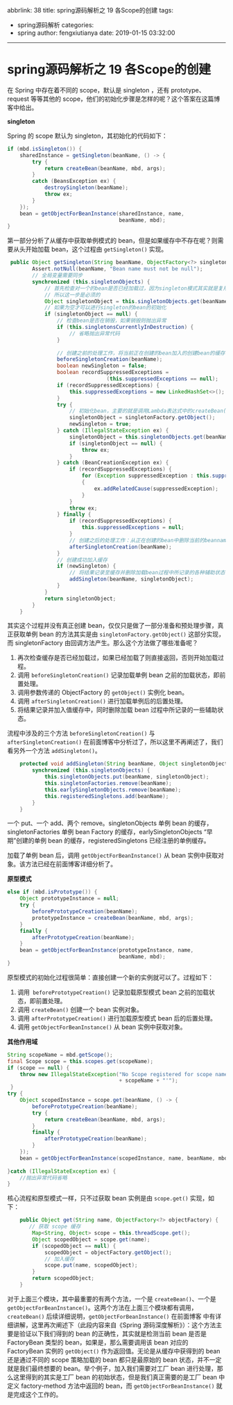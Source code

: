 abbrlink: 38
title: spring源码解析之 19 各Scope的创建
tags:
  - spring源码解析
categories:
  - spring
author: fengxiutianya
date: 2019-01-15 03:32:00
---
# spring源码解析之 19 各Scope的创建

在 Spring 中存在着不同的 scope，默认是 singleton ，还有 prototype、request 等等其他的 scope，他们的初始化步骤是怎样的呢？这个答案在这篇博客中给出。
<!-- more-->

**singleton**

Spring 的 scope 默认为 singleton，其初始化的代码如下：

```java
if (mbd.isSingleton()) {
    sharedInstance = getSingleton(beanName, () -> {
        try {
            return createBean(beanName, mbd, args);
        }
        catch (BeansException ex) {
            destroySingleton(beanName);
            throw ex;
        }
    });
    bean = getObjectForBeanInstance(sharedInstance, name, 
                                    beanName, mbd);
}
```

第一部分分析了从缓存中获取单例模式的 bean，但是如果缓存中不存在呢？则需要从头开始加载 bean，这个过程由 `getSingleton()` 实现。

```java
 public Object getSingleton(String beanName, ObjectFactory<?> singletonFactory) {
		Assert.notNull(beanName, "Bean name must not be null");
		// 全局变量需要同步
		synchronized (this.singletonObjects) {
			// 首先检查对一个的bean是否已经加载过，因为singleton模式其实就是复用已创建的bean
			// 所以这一步是必须的
			Object singletonObject = this.singletonObjects.get(beanName);
			// 如果为空才可以进行singleton的bean的初始化
			if (singletonObject == null) {
				// 检查bean是否在销毁，如果销毁则抛出异常
				if (this.singletonsCurrentlyInDestruction) {
					// 省略抛出异常代码
				}
                
				// 创建之前的处理工作，将当前正在创建的bean加入的创建bean的缓存中，
				beforeSingletonCreation(beanName);
				boolean newSingleton = false;
				boolean recordSuppressedExceptions = 
                    			(this.suppressedExceptions == null);
				if (recordSuppressedExceptions) {
					this.suppressedExceptions = new LinkedHashSet<>();
				}
				try {
					// 初始化bean，主要的就是调用Lambda表达式中的createBean()方法
					singletonObject = singletonFactory.getObject();
					newSingleton = true;
				} catch (IllegalStateException ex) {
                    singletonObject = this.singletonObjects.get(beanName);
					if (singletonObject == null) {
						throw ex;
					}
				} catch (BeanCreationException ex) {
					if (recordSuppressedExceptions) {
						for (Exception suppressedException : this.suppressedExceptions)
                        {
							ex.addRelatedCause(suppressedException);
						}
					}
					throw ex;
				} finally {
					if (recordSuppressedExceptions) {
						this.suppressedExceptions = null;
					}
					// 创建之后的处理工作：从正在创建的bean中删除当前的beanname，
					afterSingletonCreation(beanName);
				}
				// 创建成功加入缓存
				if (newSingleton) {
					// 将结果记录至缓存并删除加载bean过程中所记录的各种辅助状态
					addSingleton(beanName, singletonObject);
				}
			}
			return singletonObject;
		}
	}

```

其实这个过程并没有真正创建 bean，仅仅只是做了一部分准备和预处理步骤，真正获取单例 bean 的方法其实是由 `singletonFactory.getObject()` 这部分实现，而 singletonFactory 由回调方法产生。那么这个方法做了哪些准备呢？

1. 再次检查缓存是否已经加载过，如果已经加载了则直接返回，否则开始加载过程。
2. 调用 `beforeSingletonCreation()` 记录加载单例 bean 之前的加载状态，即前置处理。
3. 调用参数传递的 ObjectFactory 的 `getObject()` 实例化 bean。
4. 调用 `afterSingletonCreation()` 进行加载单例后的后置处理。
5. 将结果记录并加入值缓存中，同时删除加载 bean 过程中所记录的一些辅助状态。

流程中涉及的三个方法 `beforeSingletonCreation()` 与 `afterSingletonCreation()` 在前面博客中分析过了，所以这里不再阐述了，我们看另外一个方法 `addSingleton()`。

```java
    protected void addSingleton(String beanName, Object singletonObject) {
        synchronized (this.singletonObjects) {
            this.singletonObjects.put(beanName, singletonObject);
            this.singletonFactories.remove(beanName);
            this.earlySingletonObjects.remove(beanName);
            this.registeredSingletons.add(beanName);
        }
    }
```

一个 put、一个 add、两个 remove。singletonObjects 单例 bean 的缓存，singletonFactories 单例 bean Factory 的缓存，earlySingletonObjects “早期”创建的单例 bean 的缓存，registeredSingletons 已经注册的单例缓存。

加载了单例 bean 后，调用 `getObjectForBeanInstance()` 从 bean 实例中获取对象。该方法已经在前面博客详细分析了。

**原型模式**

```java
else if (mbd.isPrototype()) {
    Object prototypeInstance = null;
    try {
        beforePrototypeCreation(beanName);
        prototypeInstance = createBean(beanName, mbd, args);
    }
    finally {
        afterPrototypeCreation(beanName);
    }
    bean = getObjectForBeanInstance(prototypeInstance, name,
                                    beanName, mbd);
}
```

原型模式的初始化过程很简单：直接创建一个新的实例就可以了。过程如下：

1. 调用` beforePrototypeCreation()` 记录加载原型模式 bean 之前的加载状态，即前置处理。
2. 调用 `createBean()` 创建一个 bean 实例对象。
3. 调用 `afterPrototypeCreation()` 进行加载原型模式 bean 后的后置处理。
4. 调用 `getObjectForBeanInstance()` 从 bean 实例中获取对象。

**其他作用域**

```java
String scopeName = mbd.getScope();
final Scope scope = this.scopes.get(scopeName);
if (scope == null) {
    throw new IllegalStateException("No Scope registered for scope name '" 
                                    + scopeName + "'");
 }
try {
    Object scopedInstance = scope.get(beanName, () -> {
        beforePrototypeCreation(beanName);
        try {
            return createBean(beanName, mbd, args);
        }
        finally {
            afterPrototypeCreation(beanName);
        }
    });
	bean = getObjectForBeanInstance(scopedInstance, name, beanName, mbd);
    
}catch (IllegalStateException ex) {
  	//抛出异常代码省略
}
```

核心流程和原型模式一样，只不过获取 bean 实例是由 `scope.get()` 实现，如下：

```java
    public Object get(String name, ObjectFactory<?> objectFactory) {
       // 获取 scope 缓存
        Map<String, Object> scope = this.threadScope.get();
        Object scopedObject = scope.get(name);
        if (scopedObject == null) {
            scopedObject = objectFactory.getObject();
            // 加入缓存
            scope.put(name, scopedObject);
        }
        return scopedObject;
    }
```

对于上面三个模块，其中最重要的有两个方法，一个是 `createBean()`、一个是 `getObjectForBeanInstance()`。这两个方法在上面三个模块都有调用，`createBean()` 后续详细说明，`getObjectForBeanInstance()` 在前面博客 中有详细讲解，这里再次阐述下（此段内容来自《Spring 源码深度解析》）：这个方法主要是验证以下我们得到的 bean 的正确性，其实就是检测当前 bean 是否是 FactoryBean 类型的 bean，如果是，那么需要调用该 bean 对应的 FactoryBean 实例的 `getObject()` 作为返回值。无论是从缓存中获得到的 bean 还是通过不同的 scope 策略加载的 bean 都只是最原始的 bean 状态，并不一定就是我们最终想要的 bean。举个例子，加入我们需要对工厂 bean 进行处理，那么这里得到的其实是工厂 bean 的初始状态，但是我们真正需要的是工厂 bean 中定义 factory-method 方法中返回的 bean，而 `getObjectForBeanInstance()` 就是完成这个工作的。